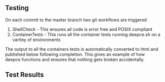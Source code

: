 ## Testing

On each commit to the master branch two git workflows are triggered

1. ShellCheck - This ensures all code is error free and POSIX compliant
2. ContainerTests - This runs all the container tests running deepce.sh on a varitey of environments

The output to all the containers tests is automatically converted to html and published below following completion. This gives an example of how deepce functions and ensures that nothing gets broken accidentally.

## Test Results
